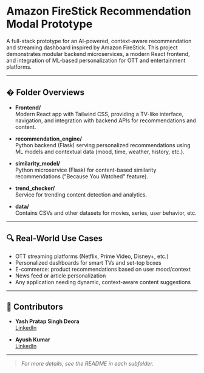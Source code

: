 # Amazon FireStick Recommendation Modal Prototype

A full-stack prototype for an AI-powered, context-aware recommendation and streaming dashboard inspired by Amazon FireStick. This project demonstrates modular backend microservices, a modern React frontend, and integration of ML-based personalization for OTT and entertainment platforms.

---


## � Folder Overviews

- **Frontend/**  
  Modern React app with Tailwind CSS, providing a TV-like interface, navigation, and integration with backend APIs for recommendations and content.

- **recommendation_engine/**  
  Python backend (Flask) serving personalized recommendations using ML models and contextual data (mood, time, weather, history, etc.).

- **similarity_model/**  
  Python microservice (Flask) for content-based similarity recommendations ("Because You Watched" feature).

- **trend_checker/**  
  Service for trending content detection and analytics.

- **data/**  
  Contains CSVs and other datasets for movies, series, user behavior, etc.

---

## 🔍 Real-World Use Cases

- OTT streaming platforms (Netflix, Prime Video, Disney+, etc.)
- Personalized dashboards for smart TVs and set-top boxes
- E-commerce: product recommendations based on user mood/context
- News feed or article personalization
- Any application needing dynamic, context-aware content suggestions

---

## 👥 Contributors

- **Yash Pratap Singh Deora**  
  [LinkedIn](http://linkedin.com/in/yash-pratap-singh-deora-37b769290/)

- **Ayush Kumar**  
  [LinkedIn](https://www.linkedin.com/in/ayush-kumar-80a002282/)

---


> _For more details, see the README in each subfolder._

